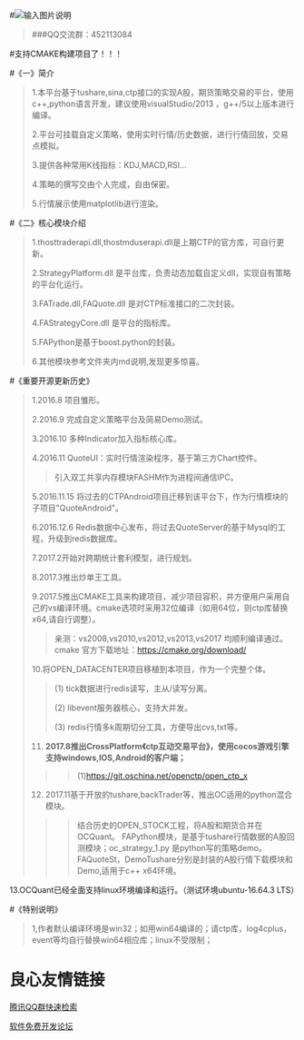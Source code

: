 #![输入图片说明](https://gitee.com/uploads/images/2017/1213/211714_5aad0487_3843.png "ocquant.png")


> ###QQ交流群：452113084
>

#支持CMAKE构建项目了！！！


#《一》简介

> 1.本平台基于tushare,sina,ctp接口的实现A股，期货策略交易的平台，使用c++,python语言开发，建议使用visualStudio/2013 ，g++/5以上版本进行编译。
> 
> 2.平台可挂载自定义策略，使用实时行情/历史数据，进行行情回放，交易点模拟。
>
> 3.提供各种常用K线指标：KDJ,MACD,RSI...
>
> 4.策略的撰写交由个人完成，自由保密。
>
> 5.行情展示使用matplotlib进行渲染。
>

#《二》核心模块介绍
> 1.thosttraderapi.dll,thostmduserapi.dll是上期CTP的官方库，可自行更新。
>
> 2.StrategyPlatform.dll 是平台库，负责动态加载自定义dll，实现自有策略的平台化运行。
>
> 3.FATrade.dll,FAQuote.dll 是对CTP标准接口的二次封装。
>
> 4.FAStrategyCore.dll 是平台的指标库。
>
> 5.FAPython是基于boost.python的封装。
>
> 6.其他模块参考文件夹内md说明,发现更多惊喜。
>


#《重要开源更新历史》
>1.2016.8  项目雏形。
>
>2.2016.9  完成自定义策略平台及简易Demo测试。
>
>3.2016.10 多种Indicator加入指标核心库。
>
>4.2016.11 QuoteUI：实时行情渲染程序，基于第三方Chart控件。
>>引入双工共享内存模块FASHM作为进程间通信IPC。
>
>5.2016.11.15 将过去的CTPAndroid项目迁移到该平台下，作为行情模块的子项目"QuoteAndroid"。
>
>6.2016.12.6 Redis数据中心发布，将过去QuoteServer的基于Mysql的工程，升级到redis数据库。
>
>7.2017.2开始对跨期统计套利模型，进行规划。
>
>8.2017.3推出炒单王工具。
>
>9.2017.5推出CMAKE工具来构建项目，减少项目容积，并方便用户采用自己的vs编译环境。cmake选项时采用32位编译（如用64位，则ctp库替换x64,请自行调整）。
>>亲测：vs2008,vs2010,vs2012,vs2013,vs2017 均顺利编译通过。
>>cmake 官方下载地址：https://cmake.org/download/
>
>10.将OPEN_DATACENTER项目移植到本项目，作为一个完整个体。
>>(1) tick数据进行redis读写，主从/读写分离。
>>
>>(2) libevent服务器核心，支持大并发。
>>
>>(3) redis行情多k周期切分工具，方便导出cvs,txt等。
>
>11. **2017.8推出CrossPlatform《ctp互动交易平台》，使用cocos游戏引擎支持windows,IOS,Android的客户端；** 
>>>(1)https://git.oschina.net/openctp/open_ctp_x
>
>12. 2017.11基于开放的tushare,backTrader等，推出OC适用的python混合模块。
>>>结合历史的OPEN_STOCK工程，将A股和期货合并在OCQuant。
>FAPython模块，是基于tushare行情数据的A股回测模块；oc_strategy_1.py 是python写的策略demo。
>FAQuoteSt，DemoTushare分别是封装的A股行情下载模块和Demo,适用于c++ x64环境。
>

13.OCQuant已经全面支持linux环境编译和运行。（测试环境ubuntu-16.64.3 LTS）
>

#《特别说明》
>1,作者默认编译环境是win32；如用win64编译的；请ctp库，log4cplus，event等均自行替换win64相应库；linux不受限制；
>




 # 良心友情链接

[腾讯QQ群快速检索](http://u.720life.cn/s/8cf73f7c)

[软件免费开发论坛](http://u.720life.cn/s/bbb01dc0)